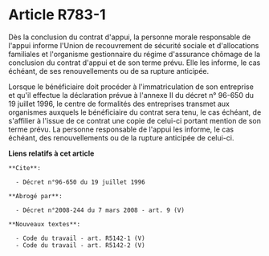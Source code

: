 # Article R783-1

Dès la conclusion du contrat d'appui, la personne morale responsable de l'appui informe l'Union de recouvrement de sécurité
sociale et d'allocations familiales et l'organisme gestionnaire du régime d'assurance chômage de la conclusion du contrat
d'appui et de son terme prévu. Elle les informe, le cas échéant, de ses renouvellements ou de sa rupture anticipée.

Lorsque le bénéficiaire doit procéder à l'immatriculation de son entreprise et qu'il effectue la déclaration prévue à
l'annexe II du décret n° 96-650 du 19 juillet 1996, le centre de formalités des entreprises transmet aux organismes auxquels
le bénéficiaire du contrat sera tenu, le cas échéant, de s'affilier à l'issue de ce contrat une copie de celui-ci portant
mention de son terme prévu. La personne responsable de l'appui les informe, le cas échéant, des renouvellements ou de la
rupture anticipée de celui-ci.

**Liens relatifs à cet article**

	**Cite**:

	  - Décret n°96-650 du 19 juillet 1996

	**Abrogé par**:

	  - Décret n°2008-244 du 7 mars 2008 - art. 9 (V)

	**Nouveaux textes**:

	  - Code du travail - art. R5142-1 (V)
	  - Code du travail - art. R5142-2 (V)

